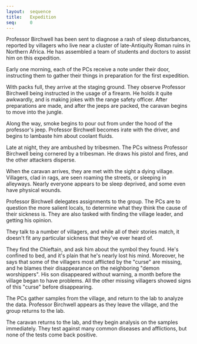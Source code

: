 ```yaml
---
layout:  sequence
title:   Expedition
seq:     0
---
```



Professor Birchwell has been sent to diagnose a rash of sleep disturbances,
reported by villagers who live near a cluster of late-Antiquity Roman ruins in Northern Africa.
He has assembled a team of students and doctors to assist him on this expedition.

Early one morning, each of the PCs receive a note under their door,
instructing them to gather their things in preparation for the first expedition.

With packs full, they arrive at the staging ground.
They observe Professor Birchwell being instructed in the usage of a firearm.
He holds it quite awkwardly, and is making jokes with the range safety officer.
After preparations are made, and after the jeeps are packed,
the caravan begins to move into the jungle.

Along the way, smoke begins to pour out from under the hood of the professor's jeep.
Professor Birchwell becomes irate with the driver,
and begins to lambaste him about coolant fluids.

Late at night, they are ambushed by tribesmen.
The PCs witness Professor Birchwell being cornered by a tribesman.
He draws his pistol and fires, and the other attackers disperse.

When the caravan arrives, they are met with the sight a dying village.
Villagers, clad in rags, are seen roaming the streets, or sleeping in alleyways.
Nearly everyone appears to be sleep deprived, and some even have physical wounds.

Professor Birchwell delegates assignments to the group.
The PCs are to question the more salient locals,
to determine what they think the cause of their sickness is.
They are also tasked with finding the village leader, and getting his opinion.

They talk to a number of villagers, and while all of their stories match,
it doesn't fit any particular sickness that they've ever heard of.

They find the Chieftain, and ask him about the symbol they found.
He's confined to bed, and it's plain that he's nearly lost his mind.
Moreover, he says that some of the villagers most afflicted by the "curse" are missing,
and he blames their disappearance on the neighboring "demon worshippers".
His son disappeared without warning, a month before the village began to have problems.
All the other missing villagers showed signs of this "curse" before disappearing.

The PCs gather samples from the village, and return to the lab to analyze the data.
Professor Birchwell appears as they leave the village, and the group returns to the lab.

The caravan returns to the lab, and they begin analysis on the samples immediately.
They test against many common diseases and afflictions, but none of the tests come back positive.

